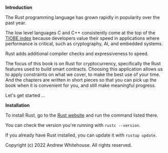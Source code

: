 **Introduction**

The Rust programming language has grown rapidly in popularity over the past year.

The low level languages C and C++ consistently come at the top of the [TIOBE index](https://www.tiobe.com/tiobe-index/) because developers value their speed in applications where performance is critical, such as cryptography, AI, and embedded systems.

Rust adds additional compiler checks and expressiveness to speed. 

The focus of this book is on Rust for cryptocurrency, specifically the Rust features used to build smart contracts. Choosing this application allows us to apply constraints on what we cover, to make the best use of your time. And the chapters are written in short pieces so that you can pick up the book when it is convenient for you, and still make meaningful progress.

Let's get started ...

**Installation**

To install Rust, go to the [Rust website](https://www.rust-lang.org/tools/install) and run the command listed there.

You can check the version you're running with `rustc --version`.

If you already have Rust installed, you can update it with `rustup update`.

Copyright (c) 2022 Andrew Whitehouse. All rights reserved.
